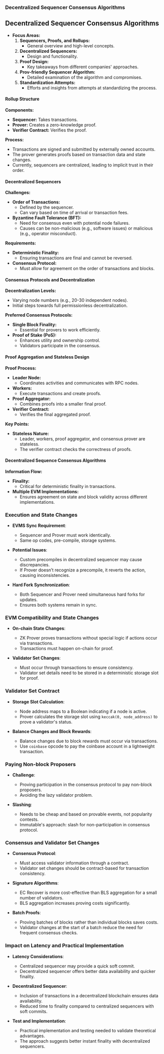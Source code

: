 ### Decentralized Sequencer Consensus Algorithms

## Decentralized Sequencer Consensus Algorithms



  
- **Focus Areas:**
  1. **Sequencers, Proofs, and Rollups:**
     - General overview and high-level concepts.
  2. **Decentralized Sequencers:**
     - Design and functionality.
  3. **Proof Design:**
     - Key takeaways from different companies' approaches.
  4. **Prov-friendly Sequencer Algorithm:**
     - Detailed examination of the algorithm and compromises.
  5. **Standardization Attempts:**
     - Efforts and insights from attempts at standardizing the process.

#### **Rollup Structure**

**Components:**
- **Sequencer:** Takes transactions.
- **Prover:** Creates a zero-knowledge proof.
- **Verifier Contract:** Verifies the proof.

**Process:**
- Transactions are signed and submitted by externally owned accounts.
- The prover generates proofs based on transaction data and state changes.
- Currently, sequencers are centralized, leading to implicit trust in their order.

#### **Decentralized Sequencers**

**Challenges:**
- **Order of Transactions:** 
  - Defined by the sequencer.
  - Can vary based on time of arrival or transaction fees.
- **Byzantine Fault Tolerance (BFT):**
  - Need for consensus even with potential node failures.
  - Causes can be non-malicious (e.g., software issues) or malicious (e.g., operator misconduct).

**Requirements:**
- **Deterministic Finality:**
  - Ensuring transactions are final and cannot be reversed.
- **Consensus Protocol:**
  - Must allow for agreement on the order of transactions and blocks.

#### **Consensus Protocols and Decentralization**

**Decentralization Levels:**
- Varying node numbers (e.g., 20-30 independent nodes).
- Initial steps towards full permissionless decentralization.

**Preferred Consensus Protocols:**
- **Single Block Finality:**
  - Essential for provers to work efficiently.
- **Proof of Stake (PoS):**
  - Enhances utility and ownership control.
  - Validators participate in the consensus.

#### **Proof Aggregation and Stateless Design**

**Proof Process:**
- **Leader Node:** 
  - Coordinates activities and communicates with RPC nodes.
- **Workers:** 
  - Execute transactions and create proofs.
- **Proof Aggregator:** 
  - Combines proofs into a smaller final proof.
- **Verifier Contract:** 
  - Verifies the final aggregated proof.

**Key Points:**
- **Stateless Nature:**
  - Leader, workers, proof aggregator, and consensus prover are stateless.
  - The verifier contract checks the correctness of proofs.

#### **Decentralized Sequence Consensus Algorithms**

**Information Flow:**
- **Finality:** 
  - Critical for deterministic finality in transactions.
- **Multiple EVM Implementations:**
  - Ensures agreement on state and block validity across different implementations.


### Execution and State Changes

- **EVMS Sync Requirement**:
  - Sequencer and Prover must work identically.
  - Same op codes, pre-compile, storage systems.

- **Potential Issues**:
  - Custom precompiles in decentralized sequencer may cause discrepancies.
  - If Prover doesn’t recognize a precompile, it reverts the action, causing inconsistencies.

- **Hard Fork Synchronization**:
  - Both Sequencer and Prover need simultaneous hard forks for updates.
  - Ensures both systems remain in sync.

### EVM Compatibility and State Changes

- **On-chain State Changes**:
  - ZK Prover proves transactions without special logic if actions occur via transactions.
  - Transactions must happen on-chain for proof.

- **Validator Set Changes**:
  - Must occur through transactions to ensure consistency.
  - Validator set details need to be stored in a deterministic storage slot for proof.

### Validator Set Contract

- **Storage Slot Calculation**:
  - Node address maps to a Boolean indicating if a node is active.
  - Prover calculates the storage slot using `keccak(0, node_address)` to prove a validator's status.

- **Balance Changes and Block Rewards**:
  - Balance changes due to block rewards must occur via transactions.
  - Use `coinbase` opcode to pay the coinbase account in a lightweight transaction.

### Paying Non-block Proposers

- **Challenge**:
  - Proving participation in the consensus protocol to pay non-block proposers.
  - Avoiding the lazy validator problem.

- **Slashing**:
  - Needs to be cheap and based on provable events, not popularity contests.
  - Immutable's approach: slash for non-participation in consensus protocol.

### Consensus and Validator Set Changes

- **Consensus Protocol**:
  - Must access validator information through a contract.
  - Validator set changes should be contract-based for transaction consistency.

- **Signature Algorithms**:
  - EC Recover is more cost-effective than BLS aggregation for a small number of validators.
  - BLS aggregation increases proving costs significantly.

- **Batch Proofs**:
  - Proving batches of blocks rather than individual blocks saves costs.
  - Validator changes at the start of a batch reduce the need for frequent consensus checks.

### Impact on Latency and Practical Implementation

- **Latency Considerations**:
  - Centralized sequencer may provide a quick soft commit.
  - Decentralized sequencer offers better data availability and quicker finality.

- **Decentralized Sequencer**:
  - Inclusion of transactions in a decentralized blockchain ensures data availability.
  - Reduced time to finality compared to centralized sequencers with soft commits.

- **Test and Implementation**:
  - Practical implementation and testing needed to validate theoretical advantages.
  - The approach suggests better instant finality with decentralized sequencers.